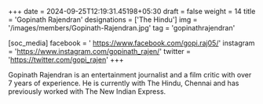 +++
date = 2024-09-25T12:19:31.45198+05:30
draft = false
weight = 14
title = 'Gopinath Rajendran'
designations = ['The Hindu']
img = '/images/members/Gopinath-Rajendran.jpg'
tag = 'gopinathrajendran'

[soc_media]
facebook = ' https://www.facebook.com/gopi.raj05/'
instagram = 'https://www.instagram.com/gopinath_rajen/'
twitter = 'https://twitter.com/gopi_rajen'
+++

Gopinath Rajendran is an entertainment journalist and a film critic with over 7 years of experience. He is currently with The Hindu, Chennai and has previously worked with The New Indian Express.
